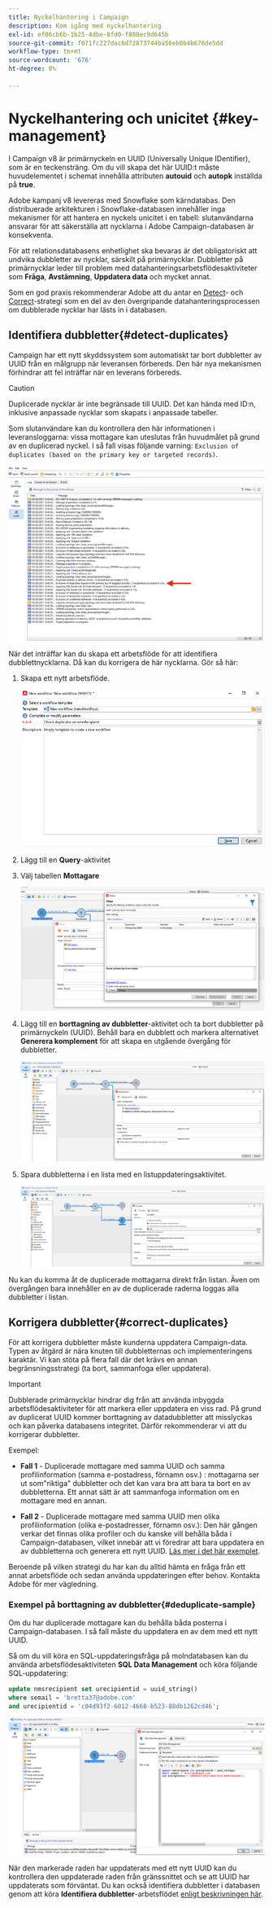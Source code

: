 ```yaml
---
title: Nyckelhantering i Campaign
description: Kom igång med nyckelhantering
exl-id: ef06cb6b-1b25-4dbe-8fd0-f880ec9d645b
source-git-commit: f071fc227dac6d72873744ba56eb0b4b676de5dd
workflow-type: tm+mt
source-wordcount: '676'
ht-degree: 0%

---
```


# Nyckelhantering och unicitet {#key-management}

I Campaign v8 är primärnyckeln en UUID (Universally Unique IDentifier), som är en teckensträng. Om du vill skapa det här UUID:t måste huvudelementet i schemat innehålla attributen **autouid** och **autopk** inställda på **true**.

Adobe kampanj v8 levereras med Snowflake som kärndatabas. Den distribuerade arkitekturen i Snowflake-databasen innehåller inga mekanismer för att hantera en nyckels unicitet i en tabell: slutanvändarna ansvarar för att säkerställa att nycklarna i Adobe Campaign-databasen är konsekventa.

För att relationsdatabasens enhetlighet ska bevaras är det obligatoriskt att undvika dubbletter av nycklar, särskilt på primärnycklar. Dubbletter på primärnycklar leder till problem med datahanteringsarbetsflödesaktiviteter som **Fråga**, **Avstämning**, **Uppdatera data** och mycket annat.

Som en god praxis rekommenderar Adobe att du antar en [Detect](#detect-duplicates)- och [Correct](#correct-duplicates)-strategi som en del av den övergripande datahanteringsprocessen om dubblerade nycklar har lästs in i databasen.

## Identifiera dubbletter{#detect-duplicates}

Campaign har ett nytt skyddssystem som automatiskt tar bort dubbletter av UUID från en målgrupp när leveransen förbereds. Den här nya mekanismen förhindrar att fel inträffar när en leverans förbereds.

>[!CAUTION]
>
>Duplicerade nycklar är inte begränsade till UUID. Det kan hända med ID:n, inklusive anpassade nycklar som skapats i anpassade tabeller.

Som slutanvändare kan du kontrollera den här informationen i leveransloggarna: vissa mottagare kan uteslutas från huvudmålet på grund av en duplicerad nyckel. I så fall visas följande varning: `Exclusion of duplicates (based on the primary key or targeted records)`.

![](assets/delivery-log-duplicates.png)

När det inträffar kan du skapa ett arbetsflöde för att identifiera dubblettnycklarna. Då kan du korrigera de här nycklarna. Gör så här:

1. Skapa ett nytt arbetsflöde.

   ![](assets/new-wf.png)

1. Lägg till en **Query**-aktivitet
1. Välj tabellen **Mottagare**

   ![](assets/add-query-on-rcp.png)

1. Lägg till en **borttagning av dubbletter**-aktivitet och ta bort dubbletter på primärnyckeln (UUID). Behåll bara en dubblett och markera alternativet **Generera komplement** för att skapa en utgående övergång för dubbletter.

   ![](assets/deduplicate.png)

1. Spara dubbletterna i en lista med en listuppdateringsaktivitet.

   ![](assets/list-update.png)

Nu kan du komma åt de duplicerade mottagarna direkt från listan. Även om övergången bara innehåller en av de duplicerade raderna loggas alla dubbletter i listan.


## Korrigera dubbletter{#correct-duplicates}

För att korrigera dubbletter måste kunderna uppdatera Campaign-data. Typen av åtgärd är nära knuten till dubbletternas och implementeringens karaktär. Vi kan stöta på flera fall där det krävs en annan begränsningsstrategi (ta bort, sammanfoga eller uppdatera).

>[!IMPORTANT]
>
>Dubblerade primärnycklar hindrar dig från att använda inbyggda arbetsflödesaktiviteter för att markera eller uppdatera en viss rad. På grund av duplicerat UUID kommer borttagning av datadubbletter att misslyckas och kan påverka databasens integritet. Därför rekommenderar vi att du korrigerar dubbletter.

Exempel:

* **Fall 1** - Duplicerade mottagare med samma UUID och samma profilinformation (samma e-postadress, förnamn osv.) : mottagarna ser ut som&quot;riktiga&quot; dubbletter och det kan vara bra att bara ta bort en av dubbletterna.
Ett annat sätt är att sammanfoga information om en mottagare med en annan.

* **Fall 2** - Duplicerade mottagare med samma UUID men olika profilinformation (olika e-postadresser, förnamn osv.):
Den här gången verkar det finnas olika profiler och du kanske vill behålla båda i Campaign-databasen, vilket innebär att vi föredrar att bara uppdatera en av dubbletterna och generera ett nytt UUID. [Läs mer i det här exemplet](#deduplicate-sample).

Beroende på vilken strategi du har kan du alltid hämta en fråga från ett annat arbetsflöde och sedan använda uppdateringen efter behov. Kontakta Adobe för mer vägledning.

### Exempel på borttagning av dubbletter{#deduplicate-sample}

Om du har duplicerade mottagare kan du behålla båda posterna i Campaign-databasen. I så fall måste du uppdatera en av dem med ett nytt UUID.

Så om du vill köra en SQL-uppdateringsfråga på molndatabasen kan du använda arbetsflödesaktiviteten **SQL Data Management** och köra följande SQL-uppdatering:

```sql
update nmsrecipient set urecipientid = uuid_string()
where semail = 'bretta37@adobe.com'
and urecipientid = 'c04d93f2-6012-4668-b523-88db1262cd46';
```

![](assets/sql-data-management.png)

När den markerade raden har uppdaterats med ett nytt UUID kan du kontrollera den uppdaterade raden från gränssnittet och se att UUID har uppdaterats som förväntat. Du kan också identifiera dubbletter i databasen genom att köra **Identifiera dubbletter**-arbetsflödet [enligt beskrivningen här](#detect-duplicates).
